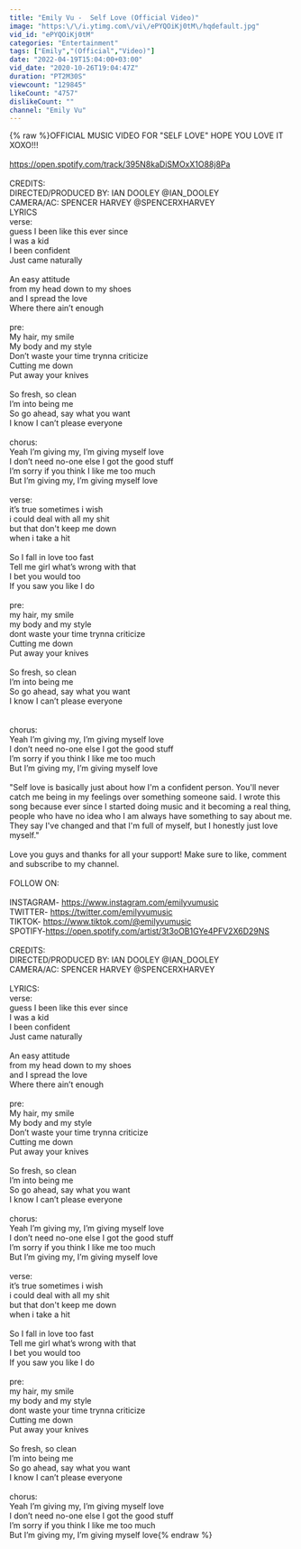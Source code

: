 ```yaml
---
title: "Emily Vu -  Self Love (Official Video)"
image: "https:\/\/i.ytimg.com\/vi\/ePYQOiKj0tM\/hqdefault.jpg"
vid_id: "ePYQOiKj0tM"
categories: "Entertainment"
tags: ["Emily","(Official","Video)"]
date: "2022-04-19T15:04:00+03:00"
vid_date: "2020-10-26T19:04:47Z"
duration: "PT2M30S"
viewcount: "129845"
likeCount: "4757"
dislikeCount: ""
channel: "Emily Vu"
---
```

{% raw %}OFFICIAL MUSIC VIDEO FOR &quot;SELF LOVE&quot; HOPE YOU LOVE IT XOXO!!!<br /><br /><a rel="nofollow" target="blank" href="https://open.spotify.com/track/395N8kaDiSMOxX1O88j8Pa">https://open.spotify.com/track/395N8kaDiSMOxX1O88j8Pa</a><br /><br />CREDITS:<br />DIRECTED/PRODUCED BY: IAN DOOLEY @IAN_DOOLEY<br />CAMERA/AC: SPENCER HARVEY @SPENCERXHARVEY<br />LYRICS<br />verse:<br />guess I been like this ever since <br />I was a kid<br />I been confident<br />Just came naturally<br /><br />An easy attitude<br />from my head down to my shoes<br />and I spread the love<br />Where there ain’t enough<br /><br />pre:<br />My hair, my smile<br />My body and my style<br />Don’t waste your time trynna criticize<br />Cutting me down<br />Put away your knives<br /><br />So fresh, so clean<br />I’m into being me<br />So go ahead, say what you want <br />I know I can’t please everyone<br /><br />chorus:<br />Yeah I’m giving my, I’m giving myself love<br />I don’t need no-one else I got the good stuff<br />I’m sorry if you think I like me too much<br />But I’m giving my, I’m giving myself love<br /><br />verse:<br />it’s true sometimes i wish <br />i could deal with all my shit<br />but that don't keep me down<br />when i take a hit<br /><br />So I fall in love too fast <br />Tell me girl what’s wrong with that<br />I bet you would too<br />If you saw you like I do<br /><br />pre:<br />my hair, my smile<br />my body and my style<br />dont waste your time trynna criticize<br />Cutting me down<br />Put away your knives<br /><br />So fresh, so clean<br />I’m into being me<br />So go ahead, say what you want <br />I know I can’t please everyone<br /><br /><br />chorus:<br />Yeah I’m giving my, I’m giving myself love<br />I don’t need no-one else I got the good stuff<br />I’m sorry if you think I like me too much<br />But I’m giving my, I’m giving myself love<br /><br />&quot;Self love is basically just about how I'm a confident person. You'll never catch me being in my feelings over something someone said. I wrote this song because ever since I started doing music and it becoming a real thing, people who have no idea who I am always have something to say about me. They say I've changed and that I'm full of myself, but I honestly just love myself.&quot; <br /><br />Love you guys and thanks for all your support! Make sure to like, comment and subscribe to my channel. <br /><br />FOLLOW ON: <br /><br />INSTAGRAM- <a rel="nofollow" target="blank" href="https://www.instagram.com/emilyvumusic">https://www.instagram.com/emilyvumusic</a> <br />TWITTER- <a rel="nofollow" target="blank" href="https://twitter.com/emilyvumusic">https://twitter.com/emilyvumusic</a> <br />TIKTOK- <a rel="nofollow" target="blank" href="https://www.tiktok.com/@emilyvumusic">https://www.tiktok.com/@emilyvumusic</a> <br />SPOTIFY-<a rel="nofollow" target="blank" href="https://open.spotify.com/artist/3t3oOB1GYe4PFV2X6D29NS">https://open.spotify.com/artist/3t3oOB1GYe4PFV2X6D29NS</a><br /><br />CREDITS:<br />DIRECTED/PRODUCED BY: IAN DOOLEY @IAN_DOOLEY<br />CAMERA/AC: SPENCER HARVEY @SPENCERXHARVEY<br /><br />LYRICS:<br />verse:<br />guess I been like this ever since <br />I was a kid<br />I been confident<br />Just came naturally<br /><br />An easy attitude<br />from my head down to my shoes<br />and I spread the love<br />Where there ain’t enough<br /><br />pre:<br />My hair, my smile<br />My body and my style<br />Don’t waste your time trynna criticize<br />Cutting me down<br />Put away your knives<br /><br />So fresh, so clean<br />I’m into being me<br />So go ahead, say what you want <br />I know I can’t please everyone<br /><br />chorus:<br />Yeah I’m giving my, I’m giving myself love<br />I don’t need no-one else I got the good stuff<br />I’m sorry if you think I like me too much<br />But I’m giving my, I’m giving myself love<br /><br />verse:<br />it’s true sometimes i wish <br />i could deal with all my shit<br />but that don't keep me down<br />when i take a hit<br /><br />So I fall in love too fast <br />Tell me girl what’s wrong with that<br />I bet you would too<br />If you saw you like I do<br /><br />pre:<br />my hair, my smile<br />my body and my style<br />dont waste your time trynna criticize<br />Cutting me down<br />Put away your knives<br /><br />So fresh, so clean<br />I’m into being me<br />So go ahead, say what you want <br />I know I can’t please everyone<br /><br />chorus:<br />Yeah I’m giving my, I’m giving myself love<br />I don’t need no-one else I got the good stuff<br />I’m sorry if you think I like me too much<br />But I’m giving my, I’m giving myself love{% endraw %}
